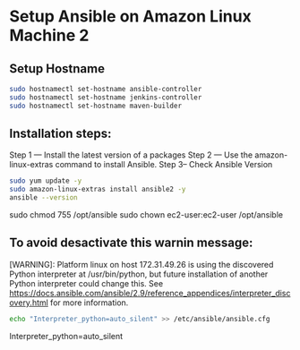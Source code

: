 # Setup Ansible on Amazon Linux Machine 2

## Setup Hostname
```bash
sudo hostnamectl set-hostname ansible-controller
sudo hostnamectl set-hostname jenkins-controller
sudo hostnamectl set-hostname maven-builder
```
## Installation steps:
Step 1 — Install the latest version of a packages 
Step 2 — Use the amazon-linux-extras command to install Ansible.
Step 3– Check Ansible Version
```bash
sudo yum update -y
sudo amazon-linux-extras install ansible2 -y
ansible --version
```
sudo chmod 755 /opt/ansible
sudo chown ec2-user:ec2-user /opt/ansible


<!-- ## Create a user called *ansadmin* (on Control node and Managed host)
```bash
sudo useradd ansadmin
sudo passwd ansadmin
```
## grant sudo access to ansadmin user.
```bash
sudo su -
echo "ansadmin ALL=(ALL) NOPASSWD: ALL" >> /etc/sudoers
service sshd restart
sudo chown ansadmin:ansadmin /home/ansadmin
sudo chmod 755 /home/ansadmin
sudo su -
``` -->
## To avoid desactivate this warnin message:
[WARNING]: Platform linux on host 172.31.49.26 is using the discovered Python interpreter at /usr/bin/python, 
but future installation of another Python interpreter could change this. See https://docs.ansible.com/ansible/2.9/reference_appendices/interpreter_discovery.html
for more information.
```bash
echo "Interpreter_python=auto_silent" >> /etc/ansible/ansible.cfg
``` 
Interpreter_python=auto_silent


```bash

```

```bash

```

```bash

```

```bash

```

```bash

```

```bash
```



```bash

```

```bash

```
